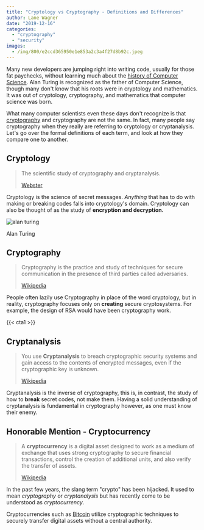 ```yaml
---
title: "Cryptology vs Cryptography - Definitions and Differences"
author: Lane Wagner
date: "2019-12-16"
categories: 
  - "cryptography"
  - "security"
images:
  - /img/800/e2ccd365950e1e853a2c3a4f27d8b92c.jpeg
---
```


Many new developers are jumping right into writing code, usually for those fat paychecks, without learning much about the [history of Computer Science](/computer-science/the-history-of-computer-science/). Alan Turing is recognized as the father of Computer Science, though many don't know that his roots were in cryptology and mathematics. It was out of cryptology, cryptography, and mathematics that computer science was born.

What many computer scientists even these days don't recognize is that [cryptography](/cryptography/what-is-cryptography/) and cryptography are not the same. In fact, many people say cryptography when they really are referring to cryptology or cryptanalysis. Let's go over the formal definitions of each term, and look at how they compare one to another.

## Cryptology

> The scientific study of cryptography and cryptanalysis.
> 
> [Webster](https://www.merriam-webster.com/dictionary/cryptology)

Cryptology is the science of secret messages. _Anything_ that has to do with making or breaking codes falls into cryptology's domain. Cryptology can also be thought of as the study of **encryption and decryption.**

![alan turing](/img/800/00overlooked-alanturing-3-facebookJumbo-1024x536.jpg)

Alan Turing

## Cryptography

> Cryptography is the practice and study of techniques for secure communication in the presence of third parties called adversaries.
> 
> [Wikipedia](https://en.wikipedia.org/wiki/Cryptography)

People often lazily use Cryptography in place of the word cryptology, but in reality, cryptography focuses only on **creating** secure cryptosystems. For example, the design of RSA would have been cryptography work.

{{< cta1 >}}

## Cryptanalysis

> You use **Cryptanalysis** to breach cryptographic security systems and gain access to the contents of encrypted messages, even if the cryptographic key is unknown.
> 
> [Wikipedia](https://en.wikipedia.org/wiki/Cryptanalysis)

Cryptanalysis is the inverse of cryptography, this is, in contrast, the study of how to **break** secret codes, not make them. Having a solid understanding of cryptanalysis is fundamental in cryptography however, as one must know their enemy.

## Honorable Mention - Cryptocurrency

> A **cryptocurrency** is a digital asset designed to work as a medium of exchange that uses strong cryptography to secure financial transactions, control the creation of additional units, and also verify the transfer of assets.
> 
> [Wikipedia](https://en.wikipedia.org/wiki/Cryptocurrency)

In the past few years, the slang term "crypto" has been hijacked. It used to mean _cryptography_ or _cryptanalysis_ but has recently come to be understood as _cryptocurrency_.

Cryptocurrencies such as [Bitcoin](https://bitcoin.org/en/) utilize cryptographic techniques to securely transfer digital assets without a central authority.
